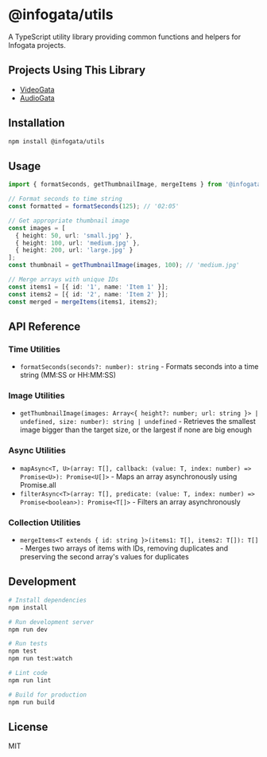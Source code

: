 # @infogata/utils

A TypeScript utility library providing common functions and helpers for Infogata projects.

## Projects Using This Library

- [VideoGata](https://github.com/InfoGata/videogata)
- [AudioGata](https://github.com/InfoGata/audiogata)

## Installation

```bash
npm install @infogata/utils
```

## Usage

```typescript
import { formatSeconds, getThumbnailImage, mergeItems } from '@infogata/utils';

// Format seconds to time string
const formatted = formatSeconds(125); // '02:05'

// Get appropriate thumbnail image
const images = [
  { height: 50, url: 'small.jpg' },
  { height: 100, url: 'medium.jpg' },
  { height: 200, url: 'large.jpg' }
];
const thumbnail = getThumbnailImage(images, 100); // 'medium.jpg'

// Merge arrays with unique IDs
const items1 = [{ id: '1', name: 'Item 1' }];
const items2 = [{ id: '2', name: 'Item 2' }];
const merged = mergeItems(items1, items2);
```

## API Reference

### Time Utilities

- `formatSeconds(seconds?: number): string` - Formats seconds into a time string (MM:SS or HH:MM:SS)

### Image Utilities

- `getThumbnailImage(images: Array<{ height?: number; url: string }> | undefined, size: number): string | undefined` - Retrieves the smallest image bigger than the target size, or the largest if none are big enough

### Async Utilities

- `mapAsync<T, U>(array: T[], callback: (value: T, index: number) => Promise<U>): Promise<U[]>` - Maps an array asynchronously using Promise.all
- `filterAsync<T>(array: T[], predicate: (value: T, index: number) => Promise<boolean>): Promise<T[]>` - Filters an array asynchronously

### Collection Utilities

- `mergeItems<T extends { id: string }>(items1: T[], items2: T[]): T[]` - Merges two arrays of items with IDs, removing duplicates and preserving the second array's values for duplicates

## Development

```bash
# Install dependencies
npm install

# Run development server
npm run dev

# Run tests
npm test
npm run test:watch

# Lint code
npm run lint

# Build for production
npm run build
```

## License

MIT